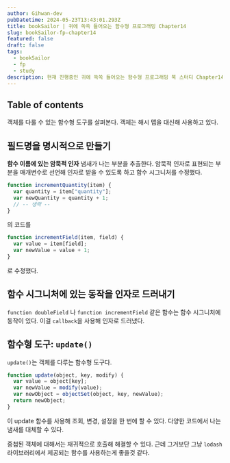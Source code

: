 ```yaml
---
author: Gihwan-dev
pubDatetime: 2024-05-23T13:43:01.293Z
title: bookSailor | 귀에 쏙쏙 들어오는 함수형 프로그래밍 Chapter14
slug: bookSailor-fp-chapter14
featured: false
draft: false
tags:
  - bookSailor
  - fp
  - study
description: 현재 진행중인 귀에 쏙쏙 들어오는 함수형 프로그래밍 북 스터디 Chapter14 요약본입니다.
---
```


## Table of contents

객체를 다룰 수 있는 함수형 도구를 살펴본다. 객체는 해시 맵을 대신해 사용하고 있다.

## 필드명을 명시적으로 만들기

**함수 이름에 있는 암묵적 인자** 냄새가 나는 부분을 추출한다. 암묵적 인자로 표현되는 부분을 매개변수로 선언해 인자로 받을 수 있도록 하고 함수 시그니처를 수정했다.

```js
function incrementQuantity(item) {
  var quantity = item["quantity"];
  var newQuantity = quantity + 1;
  // -- 생략 --
}
```

의 코드를

```js
function incrementField(item, field) {
  var value = item[field];
  var newValue = value + 1;
}
```

로 수정했다.

## 함수 시그니처에 있는 동작을 인자로 드러내기

`function doubleField` 나 `function incrementField` 같은 함수는 함수 시그니처에 동작이 있다. 이걸 `callback`을 사용해 인자로 드러냈다.

## 함수형 도구: `update()`

`update()`는 객체를 다루는 함수형 도구다.

```js
function update(object, key, modify) {
  var value = object[key];
  var newValue = modify(value);
  var newObject = objectSet(object, key, newValue);
  return newObject;
}
```

이 update 함수를 사용해 조회, 변경, 설정을 한 번에 할 수 있다. 다양한 코드에서 나는 냄새를 대체할 수 있다.

중첩된 객체에 대해서는 재귀적으로 호출해 해결할 수 있다. 근데 그거보단 그냥 `lodash` 라이브러리에서 제공되는 함수를 사용하는게 좋을것 같다.
